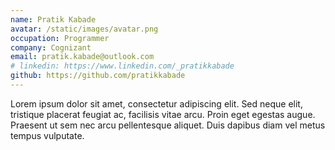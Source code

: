 ```yaml
---
name: Pratik Kabade
avatar: /static/images/avatar.png
occupation: Programmer 
company: Cognizant
email: pratik.kabade@outlook.com
# linkedin: https://www.linkedin.com/_pratikkabade
github: https://github.com/pratikkabade
---
```


Lorem ipsum dolor sit amet, consectetur adipiscing elit. Sed neque elit, tristique placerat feugiat ac, facilisis vitae arcu. Proin eget egestas augue. Praesent ut sem nec arcu pellentesque aliquet. Duis dapibus diam vel metus tempus vulputate.

